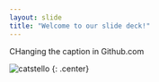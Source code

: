 ```yaml
---
layout: slide
title: "Welcome to our slide deck!"
---
```


CHanging the caption in Github.com

![catstello](https://octodex.github.com/images/catstello.png)
{: .center}
